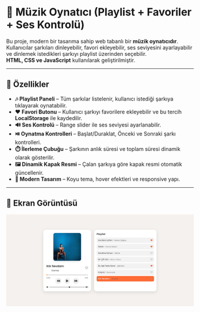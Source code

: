 # 🎵 Müzik Oynatıcı (Playlist + Favoriler + Ses Kontrolü)

Bu proje, modern bir tasarıma sahip web tabanlı bir **müzik oynatıcıdır**.  
Kullanıcılar şarkıları dinleyebilir, favori ekleyebilir, ses seviyesini ayarlayabilir ve dinlemek istedikleri şarkıyı playlist üzerinden seçebilir.  
**HTML, CSS ve JavaScript** kullanılarak geliştirilmiştir.

---

## 🚀 Özellikler

- **🎶 Playlist Paneli** – Tüm şarkılar listelenir, kullanıcı istediği şarkıya tıklayarak oynatabilir.
- **❤️ Favori Butonu** – Kullanıcı şarkıyı favorilere ekleyebilir ve bu tercih **LocalStorage** ile kaydedilir.
- **🔊 Ses Kontrolü** – Range slider ile ses seviyesi ayarlanabilir.
- **⏯️ Oynatma Kontrolleri** – Başlat/Duraklat, Önceki ve Sonraki şarkı kontrolleri.
- **⏱️ İlerleme Çubuğu** – Şarkının anlık süresi ve toplam süresi dinamik olarak gösterilir.
- **🖼️ Dinamik Kapak Resmi** – Çalan şarkıya göre kapak resmi otomatik güncellenir.
- **🎨 Modern Tasarım** – Koyu tema, hover efektleri ve responsive yapı.

---

## 📸 Ekran Görüntüsü

![Ana Sayfa Görseli](img/Anasayfa.jpg)
